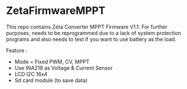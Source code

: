 # ZetaFirmwareMPPT


This repo contains Zeta Converter MPPT Firmware V1.1. For further purposes, needs to be reprogrammed due to a lack of system protection programs and also needs to test if you want to use battery as the load.

Feature :

- Mode = Fixed PWM, CV, MPPT
- Use INA219 as Voltage & Current Sensor
- LCD I2C 16x4
- Sd card module (to save data)
